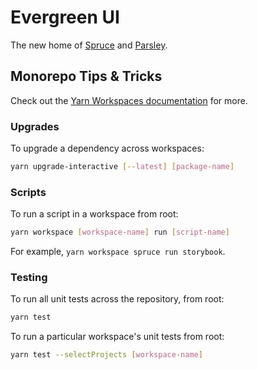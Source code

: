 # Evergreen UI

The new home of [Spruce](/apps/spruce) and [Parsley](/apps/parsley).

## Monorepo Tips & Tricks

Check out the [Yarn Workspaces documentation](https://classic.yarnpkg.com/lang/en/docs/workspaces/) for more.

### Upgrades

To upgrade a dependency across workspaces:

```bash
yarn upgrade-interactive [--latest] [package-name]
```

### Scripts

To run a script in a workspace from root:

```bash
yarn workspace [workspace-name] run [script-name]
```

For example, `yarn workspace spruce run storybook`.

### Testing

To run all unit tests across the repository, from root:
```bash
yarn test
```

To run a particular workspace's unit tests from root:
```bash
yarn test --selectProjects [workspace-name]
```
